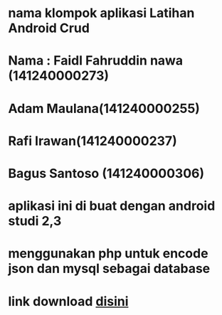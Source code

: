 # nama klompok aplikasi Latihan Android Crud

# Nama : Faidl Fahruddin nawa (141240000273)
#       Adam Maulana(141240000255)
#       Rafi Irawan(141240000237)
#       Bagus Santoso (141240000306)
# aplikasi ini di buat dengan android studi 2,3
# menggunakan php untuk encode json dan mysql sebagai database
# link download <a href="https://drive.google.com/open?id=0B1fXYXPFDTv8eEpOZjRHbG5POGc">disini</a>


 